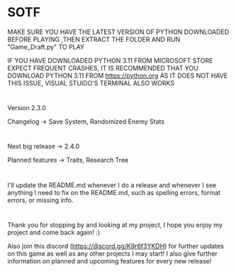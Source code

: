 # SOTF

MAKE SURE YOU HAVE THE LATEST VERSION OF PYTHON DOWNLOADED BEFORE PLAYING
,THEN EXTRACT THE FOLDER AND RUN "Game_Draft.py" TO PLAY

IF YOU HAVE DOWNLOADED PYTHON 3.11 FROM MICROSOFT STORE EXPECT FREQUENT CRASHES, IT IS RECOMMENDED THAT YOU DOWNLOAD PYTHON 3.11 FROM https://python.org AS IT DOES NOT HAVE THIS ISSUE, VISUAL STUIDO'S TERMINAL ALSO WORKS
#
Version 2.3.0

Changelog -> Save System, Randomized Enemy Stats
#
Next big release -> 2.4.0

Planned features -> Traits, Research Tree
#
I'll update the README.md whenever I do a release and whenever I see anything I need to fix on the README.md, such as spelling errors, format errors, or missing info.
#
Thank you for stopping by and looking at my project, I hope you enjoy my project and come back again! :)

Also join this discord (https://discord.gg/K9r6f3YKDH) for further updates on this game as well as any other projects I may start! I also give further information on planned and upcoming features for every new release!

